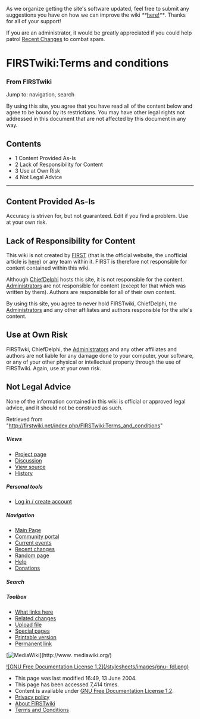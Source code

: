 As we organize getting the site's software updated, feel free to submit any
suggestions you have on how we can improve the wiki
_**_[here!](/index.php/User:Hallry/Suggestions "User:Hallry/Suggestions"
)_**_. Thanks for all of your support!

If you are an administrator, it would be greatly appreciated if you could help
patrol [Recent Changes](/index.php/Special:Recentchanges
"Special:Recentchanges" ) to combat spam.

# FIRSTwiki:Terms and conditions

### From FIRSTwiki

Jump to: navigation, search

By using this site, you agree that you have read all of the content below and
agree to be bound by its restrictions. You may have other legal rights not
addressed in this document that are not affected by this document in any way.

## Contents

  * 1 Content Provided As-Is
  * 2 Lack of Responsibility for Content
  * 3 Use at Own Risk
  * 4 Not Legal Advice  
---  
  
##  Content Provided As-Is

Accuracy is striven for, but not guaranteed. Edit if you find a problem. Use
at your own risk.

##  Lack of Responsibility for Content

This wiki is not created by [FIRST](http://www.usfirst.org
"http://www.usfirst.org" ) (that is the official website, the unofficial
article is [here](/index.php/FIRST "FIRST" )) or any team within it. FIRST is
therefore not responsible for content contained within this wiki.

Although [ChiefDelphi](/index.php/ChiefDelphi "ChiefDelphi" ) hosts this site,
it is not responsible for the content.
[Administrators](/index.php/FIRSTwiki:Administrators
"FIRSTwiki:Administrators" ) are not responsible for content (except for that
which was written by them). Authors are responsible for all of their own
content.

By using this site, you agree to never hold FIRSTwiki, ChiefDelphi, the
[Administrators](/index.php/FIRSTwiki:Administrators
"FIRSTwiki:Administrators" ) and any other affiliates and authors responsible
for the site's content.

##  Use at Own Risk

FIRSTwki, ChiefDelphi, the
[Administrators](/index.php/FIRSTwiki:Administrators
"FIRSTwiki:Administrators" ) and any other affiliates and authors are not
liable for any damage done to your computer, your software, or any of your
other physical or intellectual property through the use of FIRSTwiki. Again,
use at your own risk.

##  Not Legal Advice

None of the information contained in this wiki is official or approved legal
advice, and it should not be construed as such.

Retrieved from
"<http://firstwiki.net/index.php/FIRSTwiki:Terms_and_conditions>"

##### Views

  * [Project page](/index.php/FIRSTwiki:Terms_and_conditions)
  * [Discussion](/index.php/FIRSTwiki_talk:Terms_and_conditions)
  * [View source](/index.php?title=FIRSTwiki:Terms_and_conditions&action=edit)
  * [History](/index.php?title=FIRSTwiki:Terms_and_conditions&action=history)

##### Personal tools

  * [Log in / create account](/index.php?title=Special:Userlogin&returnto=FIRSTwiki:Terms_and_conditions)

[](/index.php/Main_Page "Main Page" )

##### Navigation

  * [Main Page](/index.php/Main_Page)
  * [Community portal](/index.php/FIRSTwiki:Community_portal)
  * [Current events](/index.php/Current_events)
  * [Recent changes](/index.php/Special:Recentchanges)
  * [Random page](/index.php/Special:Random)
  * [Help](/index.php/FIRSTwiki:Help)
  * [Donations](/index.php/FIRSTwiki:Site_support)

##### Search



##### Toolbox

  * [What links here](/index.php/Special:Whatlinkshere/FIRSTwiki:Terms_and_conditions)
  * [Related changes](/index.php/Special:Recentchangeslinked/FIRSTwiki:Terms_and_conditions)
  * [Upload file](/index.php/Special:Upload)
  * [Special pages](/index.php/Special:Specialpages)
  * [Printable version](/index.php?title=FIRSTwiki:Terms_and_conditions&printable=yes)
  * [Permanent link](/index.php?title=FIRSTwiki:Terms_and_conditions&oldid=39439)

[![MediaWiki](/skins/common/images/poweredby_mediawiki_88x31.png)](http://www.
mediawiki.org/)

[![GNU Free Documentation License 1.2](/stylesheets/images/gnu-
fdl.png)](http://www.gnu.org/copyleft/fdl.html)

  * This page was last modified 16:49, 13 June 2004.
  * This page has been accessed 7,414 times.
  * Content is available under [GNU Free Documentation License 1.2](http://www.gnu.org/copyleft/fdl.html "http://www.gnu.org/copyleft/fdl.html" ).
  * [Privacy policy](/index.php/FIRSTwiki:Privacy_policy "FIRSTwiki:Privacy policy" )
  * [About FIRSTwiki](/index.php/FIRSTwiki:About "FIRSTwiki:About" )
  * [Terms and Conditions](/index.php/FIRSTwiki:Terms_and_conditions "FIRSTwiki:Terms and conditions" )

